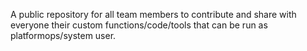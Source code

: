 A public repository for all team members to contribute and share with everyone their custom functions/code/tools that can be run as platformops/system user.
